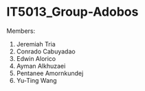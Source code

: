 # IT5013_Group-Adobos

Members: 
1. Jeremiah Tria
2. Conrado Cabuyadao
3. Edwin Alorico
4. Ayman Alkhuzaei
5. Pentanee Amornkundej
6. Yu-Ting Wang


